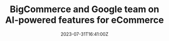 ---
external: true
url: https://www.pymnts.com/news/ecommerce/2023/bigcommerce-google-cloud-partner-launch-artificial-intellilgence-powered-features-ecommerce/
title: BigCommerce and Google team on AI-powered features for eCommerce
description: BigCommerce is leveraging Google Cloud’s artificial intelligence (AI) technologies to add new AI-powered features to its open Software-as-a-Service (SaaS) eCommerce platform.
date: 2023-07-31T16:41:00Z
icon: https://www.google.com/s2/favicons?domain=pymnts.com&sz=32
source: PYMNTS
---